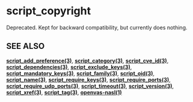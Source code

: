# script_copyright
Deprecated. Kept for backward compatibility, but currently does nothing.

## SEE ALSO

**[script_add_preference(3)](script_add_preference.md)**, **[script_category(3)](script_category.md)**, **[script_cve_id(3)](script_cve_id.md)**, **[script_dependencies(3)](script_dependencies.md)**, **[script_exclude_keys(3)](script_exclude_keys.md)**, **[script_mandatory_keys(3)](script_mandatory_keys.md)**, **[script_family(3)](script_family.md)**, **[script_oid(3)](script_oid.md)**, **[script_name(3)](script_name.md)**, **[script_require_keys(3)](script_require_keys.md)**, **[script_require_ports(3)](script_require_ports.md)**, **[script_require_udp_ports(3)](script_require_udp_ports.md)**, **[script_timeout(3)](script_timeout.md)**, **[script_version(3)](script_version.md)**, **[script_xref(3)](script_xref.md)**, **[script_tag(3)](script_tag.md)**, **[openvas-nasl(1)](../../openvas-nasl.md)**
